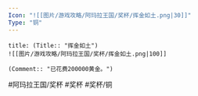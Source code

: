 ```yaml
---
Icon: "![[图片/游戏攻略/阿玛拉王国/奖杯/挥金如土.png|30]]"
Type: "铜"
---
```

```ad-common-bronze-trophy
title: (Title:: "挥金如土")
![[图片/游戏攻略/阿玛拉王国/奖杯/挥金如土.png|100]]

(Comment:: "已花费200000黄金。")
```

#阿玛拉王国/奖杯 #奖杯 #奖杯/铜

